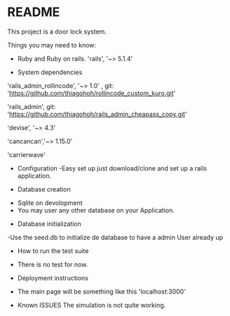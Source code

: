 # README

This project is a door lock system.

Things you may need to know:

* Ruby and Ruby on rails. 
'rails', '~> 5.1.4'

* System dependencies

'rails_admin_rollincode', '~> 1.0' , git: 'https://github.com/thiagohoh/rollincode_custom_kuro.git'

'rails_admin', git: 'https://github.com/thiagohoh/rails_admin_cheapass_copy.git'

'devise', '~> 4.3'

'cancancan','~> 1.15.0'

'carrierwave'



* Configuration
 -Easy set up just download/clone and set up a rails application.


* Database creation
- Sqlite on devolopment
- You may user any other database on your Application.

* Database initialization

-Use the seed.db to initialize de database to have a admin User already up

* How to run the test suite
- There is no test for now.



* Deployment instructions
 - The main page will be something like this 'localhost:3000'


* Known ISSUES
The simulation is not quite working.
